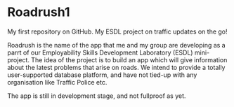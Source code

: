# Roadrush1
My first repository on GitHub. My ESDL project on traffic updates on the go!

Roadrush is the name of the app that me and my group are developing as a parrt of our Employability Skills Development Laboratory (ESDL) mini-project. The idea of the project is to build an app which will give information about the latest problems that arise on roads. We intend to provide a totally user-supported database platform, and have not tied-up with any organisation like Traffic Police etc.

The app is still in development stage, and not fullproof as yet.
